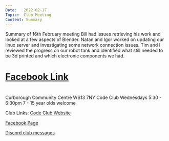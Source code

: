 ```yaml
---
Date:   2022-02-17
Topic:  Club Meeting
Content: Summary
---
```

Summary of 16th February meeting
Bill had issues retrieving his work and looked at a few aspects of Blender. Natan and Igor worked on updating our linux server and investigating some network connection issues. Tim and I reviewed the progress on our robot tank and identified what still needed to be 3d printed and which electronic components we had.

# [Facebook Link](https://www.facebook.com/1481985248595237/posts/4619841314809599/)

#
Curborough Community Centre
WS13 7NY
Code Club
Wednesdays 5:30 - 6:30pm
7 - 15 year olds welcome

Club Links:
[Code Club Website](https://lichfield-code-club.github.io/)

[Facebook Page](https://www.facebook.com/LichfieldCoders)

[Discord club messages](https://discord.gg/szz6xGK)
